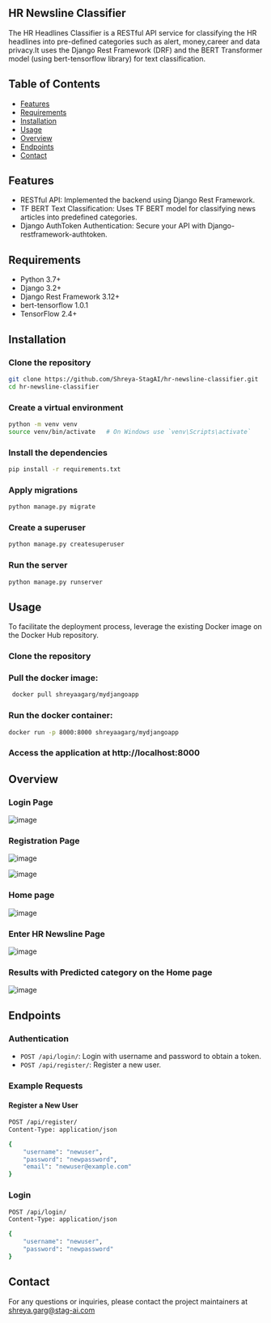 ## HR  Newsline Classifier 
The HR Headlines Classifier is a RESTful API service for classifying the HR headlines into pre-defined categories such as alert, money,career and data privacy.It uses the Django Rest Framework (DRF) and the BERT Transformer model (using bert-tensorflow library) for text classification.
## Table of Contents
- [Features](#features)
- [Requirements](#requirements)
- [Installation](#installation)
- [Usage](#usage)
- [Overview](#overview)
- [Endpoints](#endpoints)
- [Contact](#contact)
## Features
- RESTful API: Implemented the backend using Django Rest Framework.
- TF BERT Text Classification: Uses TF BERT model for classifying news articles into predefined categories.
- Django AuthToken Authentication: Secure your API with Django-restframework-authtoken.
## Requirements
- Python 3.7+
- Django 3.2+
- Django Rest Framework 3.12+
- bert-tensorflow 1.0.1
- TensorFlow 2.4+
## Installation

### Clone the repository
```bash
git clone https://github.com/Shreya-StagAI/hr-newsline-classifier.git
cd hr-newsline-classifier
```
### Create a virtual environment 
```bash
python -m venv venv
source venv/bin/activate   # On Windows use `venv\Scripts\activate`
```
### Install the dependencies
```bash
pip install -r requirements.txt
```
### Apply migrations
```bash
python manage.py migrate
```
### Create a superuser
```bash
python manage.py createsuperuser
```
### Run the server
```bash
python manage.py runserver
```
## Usage 
To facilitate the deployment process, leverage the existing Docker image on the Docker Hub repository.
### Clone the repository
### Pull the docker image:
 ```bash
  docker pull shreyaagarg/mydjangoapp
  ```
### Run the docker container:
  ```bash
  docker run -p 8000:8000 shreyaagarg/mydjangoapp
  ```
### Access the application at http://localhost:8000


## Overview
### Login Page
![image](https://github.com/Shreya-StagAI/django-hrnewsline-classification/assets/171024676/60b65c6d-2d9b-4c30-8e24-2d566955fb5a)

### Registration Page
![image](https://github.com/Shreya-StagAI/django-hrnewsline-classification/assets/171024676/6ef21140-5cb3-42c4-ac15-c3934d497dd4)

![image](https://github.com/Shreya-StagAI/django-hrnewsline-classification/assets/171024676/ec33280a-bf09-429b-b4ab-0c4ba0aac90f)


### Home page
![image](https://github.com/Shreya-StagAI/django-hrnewsline-classification/assets/171024676/6dc756c2-06e4-4168-8850-1a279a3c9cde)

### Enter HR Newsline Page
![image](https://github.com/Shreya-StagAI/django-hrnewsline-classification/assets/171024676/d1877b8c-8727-4186-bf49-00a8d91348ab)

### Results with Predicted category on the Home page 
![image](https://github.com/Shreya-StagAI/django-hrnewsline-classification/assets/171024676/e2d96dec-443c-457f-b021-f3673138dd75)
## Endpoints

### Authentication
- `POST /api/login/`: Login with username and password to obtain a token.
- `POST /api/register/`: Register a new user.

### Example Requests

#### Register a New User
```bash
POST /api/register/
Content-Type: application/json

{
    "username": "newuser",
    "password": "newpassword",
    "email": "newuser@example.com"
}
```
### Login
```bash
POST /api/login/
Content-Type: application/json

{
    "username": "newuser",
    "password": "newpassword"
}
```

## Contact
For any questions or inquiries, please contact the project maintainers at shreya.garg@stag-ai.com





